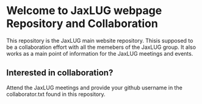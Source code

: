 # Welcome to JaxLUG webpage Repository and Collaboration 

This repository is the JaxLUG main website repository. Thisis supposed to be a collaboration effort with all the memebers of the JaxLUG group. 
It also works as a main point of information for the JaxLUG meetings and events. 

## Interested in collaboration? 
Attend the JaxLUG meetings and provide your github username in the collaborator.txt found in this repository.
